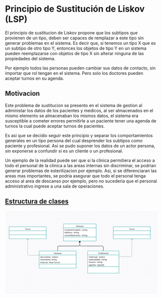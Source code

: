 # Principio de Sustitución de Liskov (LSP)

El principio de sustitucion de Liskov propone que los subtipos que provienen de un tipo, deben ser capaces de remplazar a este tipo sin generar problemas en el sistema. Es decir que, si tenemos un tipo X que es un subtipo de otro tipo Y, entonces los objetos de tipo Y en un sistema pueden reemplazarse con objetos de tipo X sin alterar ninguna de las propiedades del sistema.

Por ejemplo todos las personas pueden cambiar sus datos de contacto, sin importar que rol tengan en el sistema. Pero solo los doctores pueden aceptar turnos en su agenda.


## Motivacion

Este problema de sustitucion se presento en el sistema de gestion al administar los datos de los pacientes y medicos, al ser almacenados en el mismo elemento se almacenaban los mismos datos, el sistema era susceptible a cometer errores permitirle a un paciente tener una agenda de turnos la cual puede aceptar turnos de pacientes.

Es asi que se decidio seguir este principio y separar los comportamientos generales en un tipo persona del cual desprender los subtipos como paciente y profesional.
Asi se pudo suponer los datos de un actor persona, sin exponerse a confundir si es un cliente o un profesional.

Un ejemplo de la realidad puede ser que si la clinica permitiera el acceso a todo el personal de la clinica a las areas internas sin discriminar, se podrian generar problemas de esterilizacion por ejemplo. Asi, si se diferenciaran las areas mas importantes, se podria asegurar que todo el personal tenga acceso al area de descanso por ejemplo, pero no sucederia que el personal administrativo ingrese a una sala de operaciones.

## [Estructura de clases](https://drive.google.com/file/d/1fVE2gO9VEmsJTAQ9CVzp1i4wS1N94tGV/view?usp=drive_link)

![Esquema de clase LSP](../Imagenes/lsp.jpeg)